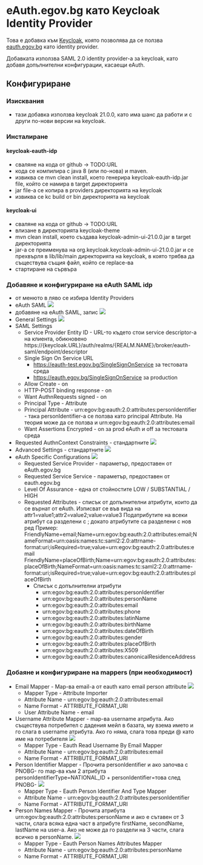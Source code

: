 # eAuth.egov.bg като Keycloak Identity Provider

Това е добавка към [Keycloak](https://www.keycloak.org/), която позволява да се ползва [eauth.egov.bg](https://eauth.egov.bg/) 
като identity provider.

Добавката използва SAML 2.0 identity provider-a за keycloak, като добавя допълнителни конфигурации, касаещи eAuth.

## Конфигуриране
### Изисквания
 - тази добавка използва keycloak 21.0.0, като има шанс да работи и с други по-нови версии на keycloak. 


### Инсталиране
#### keycloak-eauth-idp
 - сваляне на кода от github -> TODO:URL
 - кода се компилира с java 8 (или по-нова) и maven. 
 - извиква се mvn clean install, което генерира keycloak-eauth-idp.jar file, който се намира в target директорията
 - jar file-a се копира в providers директорията на keycloak
 - извиква се kc build от bin директорията на keycloak
#### keycloak-ui
 - сваляне на кода от github -> TODO:URL
 - влизане в директорията keycloak-theme
 - mvn clean install, което създава keycloak-admin-ui-21.0.0.jar в target директорията
 - jar-a се преименува на org.keycloak.keycloak-admin-ui-21.0.0.jar и се прехвърля в lib/lib/main директорията на keycloak, в която трябва да съществува същия файл, който се replace-ва
 - стартиране на сървъра

### Добавяне и конфигуриране на eAuth SAML idp
 - от менюто в ляво се избира Identity Providers
 - eAuth SAML <img src="doc/1.new-identity-provider.png">
 - добавяне на eAuth SAML, запис <img src="doc/2.eauth-saml-add.png">
 - General Settings <img src="doc/3.eauth-edit-general-settings.png">
 - SAML Settings
   - Service Provider Entity ID - URL-то където стои service descriptor-a на клиента, обикновено https://{keycloak.URL}/auth/realms/{REALM.NAME}/broker/eauth-saml/endpoint/descriptor
   - Single Sign On Service URL 
     - https://eauth-test.egov.bg/SingleSignOnService за тестовата среда
     - https://eauth.egov.bg/SingleSignOnService за production
   - Allow Create - on
   - HTTP-POST binding  response - on
   - Want AuthnRequests signed - on
   - Principal Type - Attribute
   - Principal Attribute - urn:egov:bg:eauth:2.0:attributes:personIdentifier - така personIdentifier-a се ползва като principal Attribute. На теория може да се ползва и urn:egov:bg:eauth:2.0:attributes:email
   - Want Assertions Encrypted - on за prod eAuth и off за тестовата среда
 - Requested AuthnContext Constraints - стандартните <img src="doc/5.eauth-edit-requested-authncontext-constraints.png">
 - Advanced Settings - стандартните <img src="doc/6.eauth-edit-advanced-settings.png">
 - eAuth Specific Configurations <img src="doc/7.eauth-edit-eauth-specific-configurations.png">
   - Requested Service Provider - параметър, предоставен от eAuth.egov.bg
   - Requested Service Service - параметър, предоставен от eauth.egov.bg
   - Level Of Assurance - една от стойностите LOW / SUBSTANTIAL / HIGH
   - Requested Attributes - списък от допълнителни атрибути, които да се върнат от eAuth. Изписват се във вида на attr1=value1;attr2=value2;value=value3 Податрибутите на всеки атрибут са разделени с ; докато атрибутите са разделени с нов ред
     Пример:
     FriendlyName=email;Name=urn:egov:bg:eauth:2.0:attributes:email;NameFormat=urn:oasis:names:tc:saml2:2.0:attrname-format:uri;isRequired=true;value=urn:egov:bg:eauth:2.0:attributes:email
     FriendlyName=placeOfBirth;Name=urn:egov:bg:eauth:2.0:attributes:placeOfBirth;NameFormat=urn:oasis:names:tc:saml2:2.0:attrname-format:uri;isRequired=true;value=urn:egov:bg:eauth:2.0:attributes:placeOfBirth
     - Списък с допълнителни атрибути
        - urn:egov:bg:eauth:2.0:attributes:personIdentifier
        - urn:egov:bg:eauth:2.0:attributes:personName
        - urn:egov:bg:eauth:2.0:attributes:email
        - urn:egov:bg:eauth:2.0:attributes:phone
        - urn:egov:bg:eauth:2.0:attributes:latinName
        - urn:egov:bg:eauth:2.0:attributes:birthName
        - urn:egov:bg:eauth:2.0:attributes:dateOfBirth
        - urn:egov:bg:eauth:2.0:attributes:gender
        - urn:egov:bg:eauth:2.0:attributes:placeOfBirth
        - urn:egov:bg:eauth:2.0:attributes:X509
        - urn:egov:bg:eauth:2.0:attributes:canonicalResidenceAddress
### Добаяне и конфигуриране на mappers (при необходимост)
 - Email Mapper - Map-ва email-a от eauth като email person attribute <img src="doc/eauth-email-mapper.png">
   - Mapper Type - Attribute Importer
   - Attribute Name - urn:egov:bg:eauth:2.0:attributes:email
   - Name Format - ATTRIBUTE_FORMAT_URI
   - User Attribute Name - email
 - Username Attribute Mapper - map-ва username атрибута. Ако съществува потребител с дадения мейл в базата, му взема името и го слага в username атрибута. Ако го няма, слага това преди @ като име на потребителя <img src="doc/username-attribute-mapper.png">
   - Mapper Type - Eauth Read Username By Email Mapper
   - Attribute Name - urn:egov:bg:eauth:2.0:attributes:email
   - Name Format - ATTRIBUTE_FORMAT_URI
 - Person Identifier Mapper - Прочита personIdentifier и ако започва с PNOBG- го map-ва към 2 атрибута personIdentifierType=NATIONAL_ID + personIdentifier=това след PNOBG- <img src="doc/person-identifier-mapper.png">
   - Mapper Type - Eauth Person Identifier And  Type Mapper
   - Attribute Name - urn:egov:bg:eauth:2.0:attributes:personIdentifier
   - Name Format - ATTRIBUTE_FORMAT_URI
 - Person Names Mapper - Прочита атрибута urn:egov:bg:eauth:2.0:attributes:personName и ако е сътавен от 3 части, слага всяка една част в атрибуте firstName, secondName, lastName на user-a. Ако не може да го раздели на 3 части, слага всичко в personName. <img src="doc/person-names-mapper.png">
   - Mapper Type - Eauth Person Names Attributes Mapper
   - Attribute Name - urn:egov:bg:eauth:2.0:attributes:personName
   - Name Format - ATTRIBUTE_FORMAT_URI